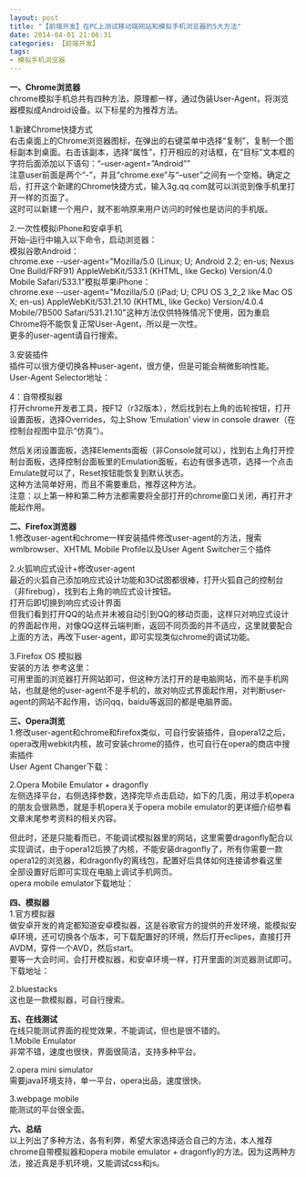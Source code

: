 ```yaml
---
layout: post
title: "【前端开发】在PC上测试移动端网站和模拟手机浏览器的5大方法"
date: 2014-04-01 21:06:31
categories: 【前端开发】
tags:
- 模拟手机浏览器
---
```

**一、Chrome浏览器**  
chrome模拟手机总共有四种方法，原理都一样，通过伪装User-Agent，将浏览器模拟成Android设备。以下标星的为推荐方法。  

1.新建Chrome快捷方式  
右击桌面上的Chrome浏览器图标，在弹出的右键菜单中选择“复制”，复制一个图标副本到桌面。右击该副本，选择“属性”，打开相应的对话框，在“目标”文本框的字符后面添加以下语句：“–user-agent=”Android””  
注意user前面是两个“-”，并且“chrome.exe”与“–user”之间有一个空格。确定之后，打开这个新建的Chrome快捷方式，输入3g.qq.com就可以浏览到像手机里打开一样的页面了。  
这时可以新建一个用户，就不影响原来用户访问的时候也是访问的手机版。  

2.一次性模拟iPhone和安卓手机  
开始–运行中输入以下命令，启动浏览器：  
模拟谷歌Android：  
chrome.exe --user-agent="Mozilla/5.0 (Linux; U; Android 2.2; en-us; Nexus One Build/FRF91) AppleWebKit/533.1 (KHTML, like Gecko) Version/4.0 Mobile Safari/533.1"模拟苹果iPhone：  
chrome.exe --user-agent="Mozilla/5.0 (iPad; U; CPU OS 3_2_2 like Mac OS X; en-us) AppleWebKit/531.21.10 (KHTML, like Gecko) Version/4.0.4 Mobile/7B500 Safari/531.21.10"这种方法仅供特殊情况下使用，因为重启Chrome将不能恢复正常User-Agent，所以是一次性。  
更多的user-agent请自行搜索。  

3.安装插件  
插件可以很方便切换各种user-agent，很方便，但是可能会稍微影响性能。  
User-Agent Selector地址：[](https://chrome.google.com/webstore/detail/user-agent-selector/fnbmdojpgjpmjjmnjdnbobcdhenmmgod/related)  

4：自带模拟器  
打开chrome开发者工具，按F12（r32版本），然后找到右上角的齿轮按钮，打开设置面板，选择Overrides，勾上Show ‘Emulation’ view in console drawer（在控制台视图中显示“仿真”）。  

然后关闭设置面板，选择Elements面板（非Console就可以），找到右上角打开控制台面板，选择控制台面板里的Emulation面板，右边有很多选项，选择一个点击Emulate就可以了，Reset按钮能恢复到默认状态。  
这种方法简单好用，而且不需要重启，推荐这种方法。  
注意：以上第一种和第二种方法都需要将全部打开的chrome窗口关闭，再打开才能起作用。  


**二、Firefox浏览器**  
1.修改user-agent和chrome一样安装插件修改user-agent的方法，搜索wmlbrowser、XHTML Mobile Profile以及User Agent Switcher三个插件  

2.火狐响应式设计+修改user-agent  
最近的火狐自己添加响应式设计功能和3D试图都很棒，打开火狐自己的控制台（非firebug），找到右上角的响应式设计按钮。  
打开后即切换到响应式设计界面  
但我们看到打开QQ的站点并未被自动引到QQ的移动页面，这样只对响应式设计的界面起作用，对像QQ这样云端判断，返回不同页面的并不适应，这里就要配合上面的方法，再改下user-agent，即可实现类似chrome的调试功能。  

3.Firefox OS 模拟器  
安装的方法 参考这里：[](https://developer.mozilla.org/zh-CN/docs/Tools-840092-dup/Firefox_OS_%E6%A8%A1%E6%8B%9F%E5%99%A8#Installing)  
可用里面的浏览器打开网站即可，但这种方法打开的是电脑网站，而不是手机网站，也就是他的user-agent不是手机的，故对响应式界面起作用，对判断user-agent的网站不起作用，访问qq，baidu等返回的都是电脑界面。  


**三、Opera浏览**  
1.修改user-agent和chrome和firefox类似，可自行安装插件，自opera12之后，opera改用webkit内核，故可安装chrome的插件，也可自行在opera的商店中搜索插件  
User Agent Changer下载： [](https://addons.opera.com/zh-cn/extensions/details/user-agent-changer/?display=en)  

2.Opera Mobile Emulator + dragonfly  
左侧选择平台，右侧选择参数，选择完毕点击启动，如下的几面，用过手机opera的朋友会很熟悉，就是手机opera关于opera mobile emulator的更详细介绍参看文章末尾参考资料的相关内容。  

但此时，还是只能看而已，不能调试模拟器里的网站，这里需要dragonfly配合以实现调试，由于opera12后换了内核，不能安装dragonfly了，所有你需要一款opera12的浏览器，和dragonfly的离线包，配置好后具体如何连接请参看这里[](http://www.opera.com/dragonfly/documentation/remote/)  
全部设置好后即可实现在电脑上调试手机网页。  
opera mobile emulator下载地址：[](http://www.opera.com/zh-cn/developer/mobile-emulator)  


**四、模拟器**  
1.官方模拟器  
做安卓开发的肯定都知道安卓模拟器，这是谷歌官方的提供的开发环境，能模拟安卓环境，还可切换各个版本，可下载配置好的环境，然后打开eclipes，直接打开AVDM，穿件一个AVD，然后start。  
要等一大会时间，会打开模拟器，和安卓环境一样，打开里面的浏览器测试即可。  
下载地址：[](http://developer.android.com/sdk/index.html)  

2.bluestacks  
这也是一款模拟器，可自行搜索。  


**五、在线测试**  
在线只能测试界面的视觉效果，不能调试，但也是很不错的。  
1.Mobile Emulator  
非常不错，速度也很快，界面很简洁，支持多种平台。  
[](http://emulator.mobilewebsitesubmit.com/)  

2.opera mini simulator  
需要java环境支持，单一平台，opera出品，速度很快。  

3.webpage mobile  
能测试的平台很全面。  


**六、总结**  
以上列出了多种方法，各有利弊，希望大家选择适合自己的方法，本人推荐chrome自带模拟器和opera mobile emulator + dragonfly的方法。因为这两种方法，接近真是手机环境，又能调试css和js。  